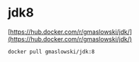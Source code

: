 jdk8
====

[https://hub.docker.com/r/gmaslowski/jdk/](https://hub.docker.com/r/gmaslowski/jdk/)

```
docker pull gmaslowski/jdk:8
```


